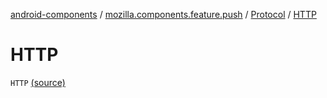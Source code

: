 [android-components](../../index.md) / [mozilla.components.feature.push](../index.md) / [Protocol](index.md) / [HTTP](./-h-t-t-p.md)

# HTTP

`HTTP` [(source)](https://github.com/mozilla-mobile/android-components/blob/master/components/feature/push/src/main/java/mozilla/components/feature/push/AutoPushFeature.kt#L407)